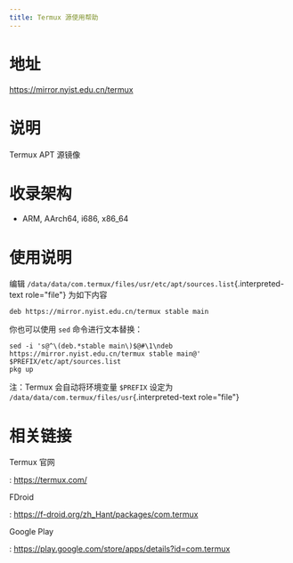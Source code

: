 ```yaml
---
title: Termux 源使用帮助
---
```


地址
====

<https://mirror.nyist.edu.cn/termux>

说明
====

Termux APT 源镜像

收录架构
========

-   ARM, AArch64, i686, x86\_64

使用说明
========

编辑
`/data/data/com.termux/files/usr/etc/apt/sources.list`{.interpreted-text
role="file"} 为如下内容

    deb https://mirror.nyist.edu.cn/termux stable main

你也可以使用 `sed` 命令进行文本替换：

    sed -i 's@^\(deb.*stable main\)$@#\1\ndeb https://mirror.nyist.edu.cn/termux stable main@' $PREFIX/etc/apt/sources.list
    pkg up

注：Termux 会自动将环境变量 `$PREFIX` 设定为
`/data/data/com.termux/files/usr`{.interpreted-text role="file"}

相关链接
========

Termux 官网

:   <https://termux.com/>

FDroid

:   <https://f-droid.org/zh_Hant/packages/com.termux>

Google Play

:   <https://play.google.com/store/apps/details?id=com.termux>

